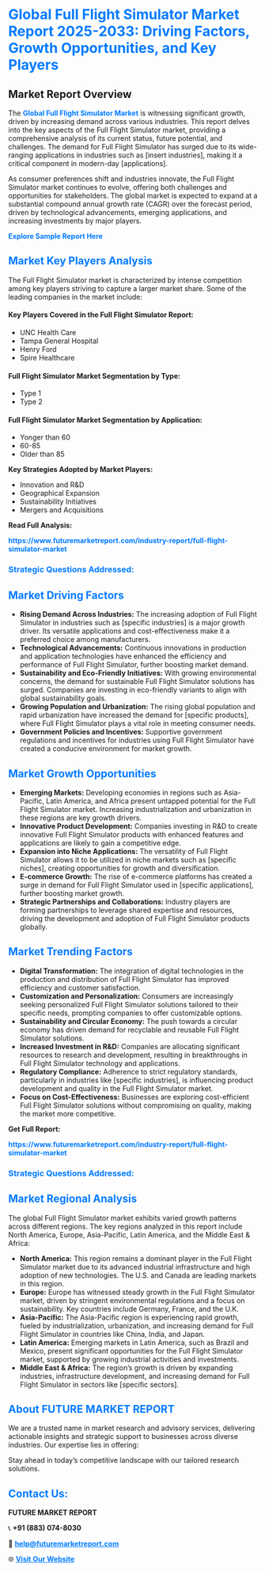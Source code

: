 <h1 style="color: #007BFF;">Global Full Flight Simulator Market Report 2025-2033: Driving Factors, Growth Opportunities, and Key Players</h1>

<section id="overview">
<h2>Market Report Overview</h2>
<p>The <a href="https://www.futuremarketreport.com/industry-report/full-flight-simulator-market" style="color: #007BFF; text-decoration: none;"><strong>Global Full Flight Simulator Market</strong></a> is witnessing significant growth, driven by increasing demand across various industries. This report delves into the key aspects of the Full Flight Simulator market, providing a comprehensive analysis of its current status, future potential, and challenges. The demand for Full Flight Simulator has surged due to its wide-ranging applications in industries such as [insert industries], making it a critical component in modern-day [applications].</p>
<p>As consumer preferences shift and industries innovate, the Full Flight Simulator market continues to evolve, offering both challenges and opportunities for stakeholders. The global market is expected to expand at a substantial compound annual growth rate (CAGR) over the forecast period, driven by technological advancements, emerging applications, and increasing investments by major players.</p>
</section>

<section id="overview">
<p><a href="https://www.futuremarketreport.com/request-sample/reportId=35307" style="color: #007BFF; text-decoration: none;"><strong>Explore Sample Report Here</strong></a></p>
</section>

<section id="key-players">
<h2 style="color: #007BFF;">Market Key Players Analysis</h2>
<p>The Full Flight Simulator market is characterized by intense competition among key players striving to capture a larger market share. Some of the leading companies in the market include:</p>
<h4>Key Players Covered in the Full Flight Simulator Report:</h4>
<ul><li>UNC Health Care</li><li>Tampa General Hospital</li><li>Henry Ford</li><li>Spire Healthcare</li></ul>
<h4>Full Flight Simulator Market Segmentation by Type:</h4>
<ul><li>Type 1</li><li>Type 2</li></ul>

<h4>Full Flight Simulator Market Segmentation by Application:</h4>
<ul><li>Yonger than 60</li><li>60-85</li><li>Older than 85</li></ul>
<p><strong>Key Strategies Adopted by Market Players:</strong></p>
<ul>
<li>Innovation and R&D</li>
<li>Geographical Expansion</li>
<li>Sustainability Initiatives</li>
<li>Mergers and Acquisitions</li>
</ul>
</section>

<section>
<p><strong>Read Full Analysis: </strong></p><a href="https://www.futuremarketreport.com/industry-report/full-flight-simulator-market" style="color: #007BFF; text-decoration: none;"><strong>https://www.futuremarketreport.com/industry-report/full-flight-simulator-market</strong></a>
<h3 style="color: #007BFF;">Strategic Questions Addressed:</h3>
</section>

<section id="driving-factors">
<h2 style="color: #007BFF;">Market Driving Factors</h2>
<ul>
<li><strong>Rising Demand Across Industries:</strong> The increasing adoption of Full Flight Simulator in industries such as [specific industries] is a major growth driver. Its versatile applications and cost-effectiveness make it a preferred choice among manufacturers.</li>
<li><strong>Technological Advancements:</strong> Continuous innovations in production and application technologies have enhanced the efficiency and performance of Full Flight Simulator, further boosting market demand.</li>
<li><strong>Sustainability and Eco-Friendly Initiatives:</strong> With growing environmental concerns, the demand for sustainable Full Flight Simulator solutions has surged. Companies are investing in eco-friendly variants to align with global sustainability goals.</li>
<li><strong>Growing Population and Urbanization:</strong> The rising global population and rapid urbanization have increased the demand for [specific products], where Full Flight Simulator plays a vital role in meeting consumer needs.</li>
<li><strong>Government Policies and Incentives:</strong> Supportive government regulations and incentives for industries using Full Flight Simulator have created a conducive environment for market growth.</li>
</ul>
</section>

<section id="growth-opportunities">
<h2 style="color: #007BFF;">Market Growth Opportunities</h2>
<ul>
<li><strong>Emerging Markets:</strong> Developing economies in regions such as Asia-Pacific, Latin America, and Africa present untapped potential for the Full Flight Simulator market. Increasing industrialization and urbanization in these regions are key growth drivers.</li>
<li><strong>Innovative Product Development:</strong> Companies investing in R&D to create innovative Full Flight Simulator products with enhanced features and applications are likely to gain a competitive edge.</li>
<li><strong>Expansion into Niche Applications:</strong> The versatility of Full Flight Simulator allows it to be utilized in niche markets such as [specific niches], creating opportunities for growth and diversification.</li>
<li><strong>E-commerce Growth:</strong> The rise of e-commerce platforms has created a surge in demand for Full Flight Simulator used in [specific applications], further boosting market growth.</li>
<li><strong>Strategic Partnerships and Collaborations:</strong> Industry players are forming partnerships to leverage shared expertise and resources, driving the development and adoption of Full Flight Simulator products globally.</li>
</ul>
</section>

<section id="trending-factors">
<h2 style="color: #007BFF;">Market Trending Factors</h2>
<ul>
<li><strong>Digital Transformation:</strong> The integration of digital technologies in the production and distribution of Full Flight Simulator has improved efficiency and customer satisfaction.</li>
<li><strong>Customization and Personalization:</strong> Consumers are increasingly seeking personalized Full Flight Simulator solutions tailored to their specific needs, prompting companies to offer customizable options.</li>
<li><strong>Sustainability and Circular Economy:</strong> The push towards a circular economy has driven demand for recyclable and reusable Full Flight Simulator solutions.</li>
<li><strong>Increased Investment in R&D:</strong> Companies are allocating significant resources to research and development, resulting in breakthroughs in Full Flight Simulator technology and applications.</li>
<li><strong>Regulatory Compliance:</strong> Adherence to strict regulatory standards, particularly in industries like [specific industries], is influencing product development and quality in the Full Flight Simulator market.</li>
<li><strong>Focus on Cost-Effectiveness:</strong> Businesses are exploring cost-efficient Full Flight Simulator solutions without compromising on quality, making the market more competitive.</li>
</ul>
</section>

<section>
<p><strong>Get Full Report: </strong></p><a href="https://www.futuremarketreport.com/industry-report/full-flight-simulator-market" style="color: #007BFF; text-decoration: none;"><strong>https://www.futuremarketreport.com/industry-report/full-flight-simulator-market</strong></a>
<h3 style="color: #007BFF;">Strategic Questions Addressed:</h3>
</section>


<section id="regional-analysis">
<h2 style="color: #007BFF;">Market Regional Analysis</h2>
<p>The global Full Flight Simulator market exhibits varied growth patterns across different regions. The key regions analyzed in this report include North America, Europe, Asia-Pacific, Latin America, and the Middle East & Africa:</p>
<ul>
<li><strong>North America:</strong> This region remains a dominant player in the Full Flight Simulator market due to its advanced industrial infrastructure and high adoption of new technologies. The U.S. and Canada are leading markets in this region.</li>
<li><strong>Europe:</strong> Europe has witnessed steady growth in the Full Flight Simulator market, driven by stringent environmental regulations and a focus on sustainability. Key countries include Germany, France, and the U.K.</li>
<li><strong>Asia-Pacific:</strong> The Asia-Pacific region is experiencing rapid growth, fueled by industrialization, urbanization, and increasing demand for Full Flight Simulator in countries like China, India, and Japan.</li>
<li><strong>Latin America:</strong> Emerging markets in Latin America, such as Brazil and Mexico, present significant opportunities for the Full Flight Simulator market, supported by growing industrial activities and investments.</li>
<li><strong>Middle East & Africa:</strong> The region’s growth is driven by expanding industries, infrastructure development, and increasing demand for Full Flight Simulator in sectors like [specific sectors].</li>
</ul>
</section>

<footer>
<h2 style="color: #007BFF;">About FUTURE MARKET REPORT</h2>
<p>We are a trusted name in market research and advisory services, delivering actionable insights and strategic support to businesses across diverse industries. Our expertise lies in offering:</p>

<p>Stay ahead in today’s competitive landscape with our tailored research solutions.</p>

<h2 style="color: #007BFF;">Contact Us:</h2>
<p><strong>FUTURE MARKET REPORT</strong></p>
<p>📞 <strong>+91 (883) 074-8030</strong></p>
<p>📧 <strong><a href="mailto:help@futuremarketreport.com" style="color: #007BFF;">help@futuremarketreport.com</a></strong></p>
<p>🌐 <strong><a href="https://www.futuremarketreport.com/" style="color: #007BFF;">Visit Our Website</a></strong></p>
</footer>